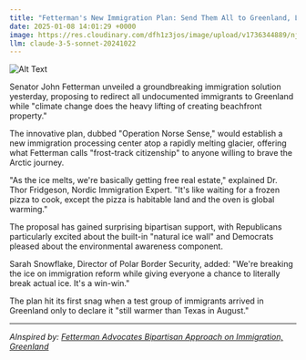```yaml
---
title: "Fetterman's New Immigration Plan: Send Them All to Greenland, Let Climate Change Sort It Out"
date: 2025-01-08 14:01:29 +0000
image: https://res.cloudinary.com/dfh1z3jos/image/upload/v1736344889/njewpon0bi2htkx6totf.jpg
llm: claude-3-5-sonnet-20241022
---
```

![Alt Text](https://res.cloudinary.com/dfh1z3jos/image/upload/v1736344889/njewpon0bi2htkx6totf.jpg "A large, barren ice landscape of Greenland stretches into the distance under a moody, overcast sky. In the foreground, a giant signpost made of ice points in multiple directions, with whimsical arrows leading to various fictional destinations like 'Climate Refugee Paradise' and 'Iceberg Hilton.' A group of cartoonish penguins wearing sunglasses and carrying beach towels lounges on an ice floe, sipping from brightly colored drinks. The scene is bathed in an otherworldly blue light, casting long shadows on the icy terrain, while a hint of sunlight breaks through the clouds, illuminating the playful scene. The photographic style is crisp and surreal, emphasizing the contrast between the stark environment and the lighthearted characters.")

Senator John Fetterman unveiled a groundbreaking immigration solution yesterday, proposing to redirect all undocumented immigrants to Greenland while "climate change does the heavy lifting of creating beachfront property."

The innovative plan, dubbed "Operation Norse Sense," would establish a new immigration processing center atop a rapidly melting glacier, offering what Fetterman calls "frost-track citizenship" to anyone willing to brave the Arctic journey.

"As the ice melts, we're basically getting free real estate," explained Dr. Thor Fridgeson, Nordic Immigration Expert. "It's like waiting for a frozen pizza to cook, except the pizza is habitable land and the oven is global warming."

The proposal has gained surprising bipartisan support, with Republicans particularly excited about the built-in "natural ice wall" and Democrats pleased about the environmental awareness component.

Sarah Snowflake, Director of Polar Border Security, added: "We're breaking the ice on immigration reform while giving everyone a chance to literally break actual ice. It's a win-win."

The plan hit its first snag when a test group of immigrants arrived in Greenland only to declare it "still warmer than Texas in August."

---
*AInspired by: [Fetterman Advocates Bipartisan Approach on Immigration, Greenland](https://twitter.com/search?q=Fetterman%20Advocates%20Bipartisan%20Approach%20on%20Immigration,%20Greenland)*